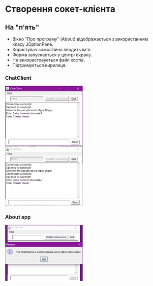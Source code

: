 # Створення сокет-клієнта

## На "п'ять"

* Вікно "Про програму" (About) відображається з використанням класу JOptionPane.
* Користувач самостійно вводить ім'я.
* Форма запускається у центрі екрану.
* Не використовується файл хостів.
* Підтримується кирилиця.

### ChatClient

<img src="https://github.com/ppc-ntu-khpi/sockets-34-aTochilov/blob/master/sockets1.png" width="50%"/>

<img src="https://github.com/ppc-ntu-khpi/sockets-34-aTochilov/blob/master/sockets2.png" width="50%"/>

### About app

<img src="https://github.com/ppc-ntu-khpi/sockets-34-aTochilov/blob/master/sockets3.png" width="50%"/>


